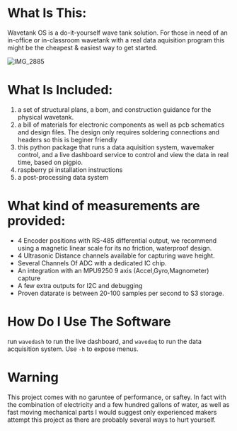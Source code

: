 # What Is This:
Wavetank OS is a do-it-yourself wave tank solution. For those in need of an in-office or in-classroom wavetank with a real data aquisition program this might be the cheapest & easiest way to get started. 

![IMG_2885](https://github.com/user-attachments/assets/2179e094-084b-4762-91b1-377b0703086f)


# What Is Included:
1. a set of structural plans, a bom, and construction guidance for the physical wavetank.
2. a bill of materials for electronic components as well as pcb schematics and design files. The design only requires soldering connections and headers so this is beginer friendly
3. this python package that runs a data aquisition system, wavemaker control, and a live dashboard service to control and view the data in real time, based on pigpio.
4. raspberry pi installation instructions
5. a post-processing data system

#  What kind of measurements are provided:
- 4 Encoder positions with RS-485 differential output, we recommend using a magnetic linear scale for its no friction, waterproof design.
- 4 Ultrasonic Distance channels available for capturing wave height.
- Several Channels Of ADC with a dedicated IC chip.
- An integration with an MPU9250 9 axis (Accel,Gyro,Magnometer) capture
- A few extra outputs for I2C and debugging
- Proven datarate is between 20-100 samples per second to S3 storage.

# How Do I Use The Software
run `wavedash` to run the live dashboard, and `wavedaq` to run the data acquisition system. Use `-h` to expose menus.


# Warning
This project comes with no garuntee of performance, or saftey. In fact with the combination of electricity and a few hundred gallons of water, as well as fast moving mechanical parts I would suggest only experienced makers attempt this project as there are probably several ways to hurt yourself.
